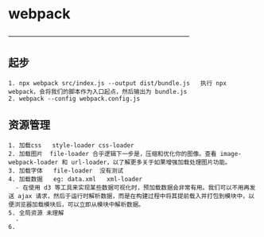 # webpack 
——————————————————————————
## 起步
    1. npx webpack src/index.js --output dist/bundle.js   执行 npx webpack，会将我们的脚本作为入口起点，然后输出为 bundle.js
    2. webpack --config webpack.config.js 
## 资源管理
    1. 加载css   style-loader css-loader
    2. 加载图片  file-loader 合乎逻辑下一步是，压缩和优化你的图像。查看 image-webpack-loader 和 url-loader，以了解更多关于如果增强加载处理图片功能。
    3. 加载字体   file-loader  没有测试
    4. 加载数据   eg: data.xml   xml-loader   
      - 在使用 d3 等工具来实现某些数据可视化时，预加载数据会非常有用。我们可以不用再发送 ajax 请求，然后于运行时解析数据，而是在构建过程中将其提前载入并打包到模块中，以便浏览器加载模块后，可以立即从模块中解析数据。
    5. 全局资源 未理解
      - 
    6. 